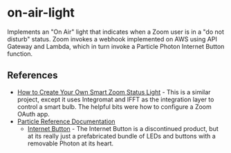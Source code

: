 # on-air-light

Implements an "On Air" light that indicates when a Zoom user is in a "do not disturb" status. Zoom invokes a webhook implemented on AWS using API Gateway and Lambda, which in turn invoke a Particle Photon Internet Button function.

## References

- [How to Create Your Own Smart Zoom Status Light](https://medium.com/the-kickstarter/how-to-create-your-own-smart-zoom-status-light-5bfaf10052df) - This is a similar project, except it uses Integromat and IFFT as the integration layer to control a smart bulb. The helpful bits were how to configure a Zoom OAuth app.
- [Particle Reference Documentation](https://docs.particle.io/reference/device-os/firmware/)
  - [Internet Button](https://docs.particle.io/reference/discontinued/button/) - The Internet Button is a discontinued product, but at its really just a prefabricated bundle of LEDs and buttons with a removable Photon at its heart.
